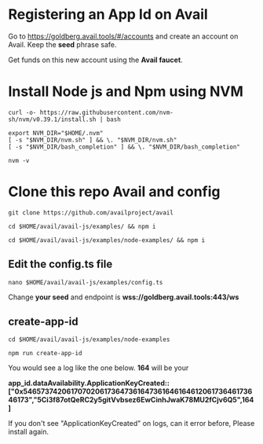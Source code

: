 # Registering an App Id on Avail

Go to https://goldberg.avail.tools/#/accounts and create an account on Avail. Keep the **seed** phrase safe.

Get funds on this new account using the **Avail faucet**.

# Install Node js and Npm using NVM
```
curl -o- https://raw.githubusercontent.com/nvm-sh/nvm/v0.39.1/install.sh | bash
```
```
export NVM_DIR="$HOME/.nvm"
[ -s "$NVM_DIR/nvm.sh" ] && \. "$NVM_DIR/nvm.sh"
[ -s "$NVM_DIR/bash_completion" ] && \. "$NVM_DIR/bash_completion"
```
```
nvm -v
```
# Clone this repo Avail and config
```
git clone https://github.com/availproject/avail
```
```
cd $HOME/avail/avail-js/examples/ && npm i
```
```
cd $HOME/avail/avail-js/examples/node-examples/ && npm i
```
## Edit the config.ts file
```
nano $HOME/avail/avail-js/examples/config.ts
```
Change **your seed** and endpoint is **wss://goldberg.avail.tools:443/ws**

## create-app-id
```
cd $HOME/avail/avail-js/examples/node-examples
```
```
npm run create-app-id
```
You would see a log like the one below. **164** will be your

**app_id.dataAvailability.ApplicationKeyCreated::["0x546573742061707020617364736164736164616461206173646173646173","5Ci3f87otQeRC2y5gitVvbsez6EwCinhJwaK78MU2fCjv6Q5",164]**

If you don't see "ApplicationKeyCreated" on logs, can it error before, Please install again.


